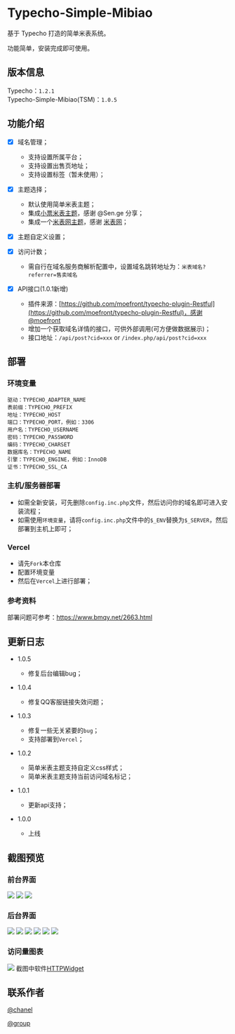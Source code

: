 # Typecho-Simple-Mibiao

基于 Typecho 打造的简单米表系统。

功能简单，安装完成即可使用。

## 版本信息
Typecho：```1.2.1```  
Typecho-Simple-Mibiao(TSM)：```1.0.5```

## 功能介绍

- [x] 域名管理；
  - 支持设置所属平台；
  - 支持设置出售页地址；
  - 支持设置标签（暂未使用）；

- [x] 主题选择；
  - 默认使用简单米表主题；
  - 集成[小票米表主题](https://github.com/BitCodepot/xp_mb)，感谢 @Sen.ge 分享；
  - 集成一个[米表网主题](http://1.demo1.mb.cn/)，感谢 [米表网](http://www.mb.cn/)；

- [x] 主题自定义设置；
- [x] 访问计数；
  - 需自行在域名服务商解析配置中，设置域名跳转地址为：```米表域名?referrer=售卖域名```
- [x] API接口(1.0.1新增)
  - 插件来源：[https://github.com/moefront/typecho-plugin-Restful](https://github.com/moefront/typecho-plugin-Restful)，感谢@moefront
  - 增加一个获取域名详情的接口，可供外部调用(可方便做数据展示)；
  - 接口地址：```/api/post?cid=xxx``` or ```/index.php/api/post?cid=xxx```

## 部署
### 环境变量
```plaintext
驱动：TYPECHO_ADAPTER_NAME
表前缀：TYPECHO_PREFIX
地址：TYPECHO_HOST
端口：TYPECHO_PORT，例如：3306
用户名：TYPECHO_USERNAME
密码：TYPECHO_PASSWORD
编码：TYPECHO_CHARSET
数据库名：TYPECHO_NAME
引擎：TYPECHO_ENGINE，例如：InnoDB
证书：TYPECHO_SSL_CA
```
### 主机/服务器部署
- 如需全新安装，可先删除```config.inc.php```文件，然后访问你的域名即可进入安装流程；  
- 如需使用```环境变量```，请将```config.inc.php```文件中的```$_ENV```替换为```$_SERVER```，然后部署到主机上即可；  
### Vercel
- 请先```Fork```本仓库
- 配置环境变量
- 然后在```Vercel```上进行部署；
### 参考资料
部署问题可参考：https://www.bmqy.net/2663.html
## 更新日志
- 1.0.5
  - 修复后台编辑bug；
  
- 1.0.4
  - 修复QQ客服链接失效问题；
  
- 1.0.3
  - 修复一些无关紧要的```bug```；
  - 支持部署到```Vercel```；
  
- 1.0.2
  - 简单米表主题支持自定义css样式；  
  - 简单米表主题支持当前访问域名标记；

- 1.0.1  
  - 更新api支持；
  
- 1.0.0  
  - 上线

## 截图预览

### 前台界面
![](https://image.bmqy.net/upload/tsm1.png)
![](https://image.bmqy.net/upload/tsm2.png)
![](https://image.bmqy.net/upload/xp1.png)

### 后台界面
![](https://image.bmqy.net/upload/tsma1.png)
![](https://image.bmqy.net/upload/tsma2.png)
![](https://image.bmqy.net/upload/tsma3.png)
![](https://image.bmqy.net/upload/tsma4.png)
![](https://image.bmqy.net/upload/tsma5.png)
![](https://image.bmqy.net/upload/tsma6.png)

### 访问量图表
![](https://image.bmqy.net/upload/photo_2024-02-26_18-10-08.jpg)
截图中软件[HTTPWidget](https://apps.apple.com/app/id6447097633)

## 联系作者
[@chanel](https://t.me/tcbmqy)

[@group](https://t.me/tgbmqy)
